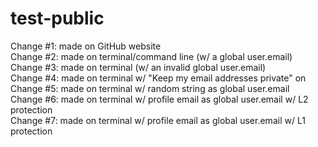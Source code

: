 # test-public

Change #1: made on GitHub website  
Change #2: made on terminal/command line (w/ a global user.email)  
Change #3: made on terminal (w/ an invalid global user.email)  
Change #4: made on terminal w/ "Keep my email addresses private" on  
Change #5: made on terminal w/ random string as global user.email  
Change #6: made on terminal w/ profile email as global user.email w/ L2 protection  
Change #7: made on terminal w/ profile email as global user.email w/ L1 protection
